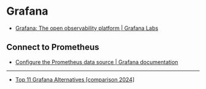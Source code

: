 # Grafana

- [Grafana: The open observability platform | Grafana Labs](https://grafana.com/)

## Connect to Prometheus

- [Configure the Prometheus data source | Grafana documentation](https://grafana.com/docs/grafana/latest/datasources/prometheus/configure-prometheus-data-source/)

---

- [Top 11 Grafana Alternatives [comparison 2024]](https://uptrace.dev/blog/grafana-alternatives.html)
